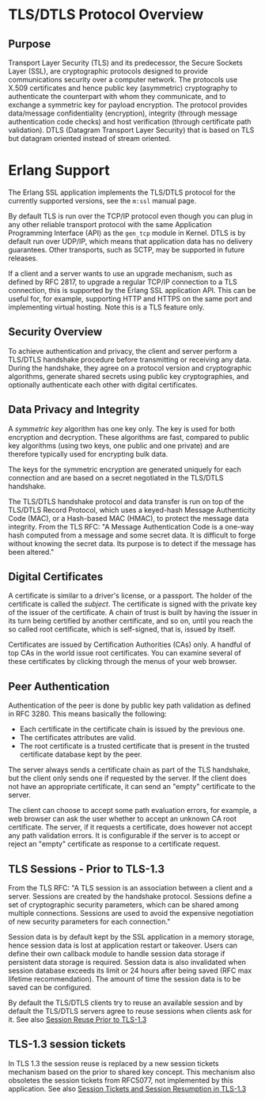 <!--
%CopyrightBegin%

SPDX-License-Identifier: Apache-2.0

Copyright Ericsson AB 2023-2024. All Rights Reserved.

Licensed under the Apache License, Version 2.0 (the "License");
you may not use this file except in compliance with the License.
You may obtain a copy of the License at

    http://www.apache.org/licenses/LICENSE-2.0

Unless required by applicable law or agreed to in writing, software
distributed under the License is distributed on an "AS IS" BASIS,
WITHOUT WARRANTIES OR CONDITIONS OF ANY KIND, either express or implied.
See the License for the specific language governing permissions and
limitations under the License.

%CopyrightEnd%
-->

# TLS/DTLS Protocol Overview

## Purpose

Transport Layer Security (TLS) and its predecessor, the Secure Sockets Layer
(SSL), are cryptographic protocols designed to provide communications security
over a computer network. The protocols use X.509 certificates and hence public
key (asymmetric) cryptography to authenticate the counterpart with whom they
communicate, and to exchange a symmetric key for payload encryption. The
protocol provides data/message confidentiality (encryption), integrity (through
message authentication code checks) and host verification (through certificate
path validation). DTLS (Datagram Transport Layer Security) that is based on TLS
but datagram oriented instead of stream oriented.

# Erlang Support

The Erlang SSL application implements the TLS/DTLS protocol for the currently
supported versions, see the `m:ssl` manual page.

By default TLS is run over the TCP/IP protocol even though you can plug in any
other reliable transport protocol with the same Application Programming
Interface (API) as the `gen_tcp` module in Kernel. DTLS is by default run over
UDP/IP, which means that application data has no delivery guarantees. Other
transports, such as SCTP, may be supported in future releases.

If a client and a server wants to use an upgrade mechanism, such as defined by
RFC 2817, to upgrade a regular TCP/IP connection to a TLS connection, this is
supported by the Erlang SSL application API. This can be useful for, for
example, supporting HTTP and HTTPS on the same port and implementing virtual
hosting. Note this is a TLS feature only.

## Security Overview

To achieve authentication and privacy, the client and server perform a TLS/DTLS
handshake procedure before transmitting or receiving any data. During the
handshake, they agree on a protocol version and cryptographic algorithms,
generate shared secrets using public key cryptographies, and optionally
authenticate each other with digital certificates.

## Data Privacy and Integrity

A _symmetric key_ algorithm has one key only. The key is used for both
encryption and decryption. These algorithms are fast, compared to public key
algorithms (using two keys, one public and one private) and are therefore
typically used for encrypting bulk data.

The keys for the symmetric encryption are generated uniquely for each connection
and are based on a secret negotiated in the TLS/DTLS handshake.

The TLS/DTLS handshake protocol and data transfer is run on top of the TLS/DTLS
Record Protocol, which uses a keyed-hash Message Authenticity Code (MAC), or a
Hash-based MAC (HMAC), to protect the message data integrity. From the TLS RFC:
"A Message Authentication Code is a one-way hash computed from a message and
some secret data. It is difficult to forge without knowing the secret data. Its
purpose is to detect if the message has been altered."

## Digital Certificates

A certificate is similar to a driver's license, or a passport. The holder of the
certificate is called the _subject_. The certificate is signed with the private
key of the issuer of the certificate. A chain of trust is built by having the
issuer in its turn being certified by another certificate, and so on, until you
reach the so called root certificate, which is self-signed, that is, issued by
itself.

Certificates are issued by Certification Authorities (CAs) only. A handful of
top CAs in the world issue root certificates. You can examine several of these
certificates by clicking through the menus of your web browser.

## Peer Authentication

Authentication of the peer is done by public key path validation as defined in
RFC 3280. This means basically the following:

- Each certificate in the certificate chain is issued by the previous one.
- The certificates attributes are valid.
- The root certificate is a trusted certificate that is present in the trusted
  certificate database kept by the peer.

The server always sends a certificate chain as part of the TLS handshake, but
the client only sends one if requested by the server. If the client does not
have an appropriate certificate, it can send an "empty" certificate to the
server.

The client can choose to accept some path evaluation errors, for example, a web
browser can ask the user whether to accept an unknown CA root certificate. The
server, if it requests a certificate, does however not accept any path
validation errors. It is configurable if the server is to accept or reject an
"empty" certificate as response to a certificate request.

## TLS Sessions - Prior to TLS-1.3

From the TLS RFC: "A TLS session is an association between a client and a
server. Sessions are created by the handshake protocol. Sessions define a set of
cryptographic security parameters, which can be shared among multiple
connections. Sessions are used to avoid the expensive negotiation of new
security parameters for each connection."

Session data is by default kept by the SSL application in a memory storage,
hence session data is lost at application restart or takeover. Users can define
their own callback module to handle session data storage if persistent data
storage is required. Session data is also invalidated when session database
exceeds its limit or 24 hours after being saved (RFC max lifetime
recommendation). The amount of time the session data is to be saved can be
configured.

By default the TLS/DTLS clients try to reuse an available session and by default
the TLS/DTLS servers agree to reuse sessions when clients ask for it. See also
[Session Reuse Prior to TLS-1.3](using_ssl.md#session-reuse-prior-to-tls-1-3)

## TLS-1.3 session tickets

In TLS 1.3 the session reuse is replaced by a new session tickets mechanism
based on the prior to shared key concept. This mechanism also obsoletes the session
tickets from RFC5077, not implemented by this application. See also
[Session Tickets and Session Resumption in TLS-1.3](using_ssl.md#session-tickets-and-session-resumption-in-tls-1-3)
